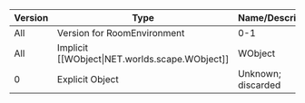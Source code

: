 | Version | Type | Name/Description |
| --- | --- | --- |
| All | Version for RoomEnvironment | 0-1 |
| All | Implicit [[WObject\|NET.worlds.scape.WObject]] | WObject |
| 0 | Explicit Object | Unknown; discarded |
